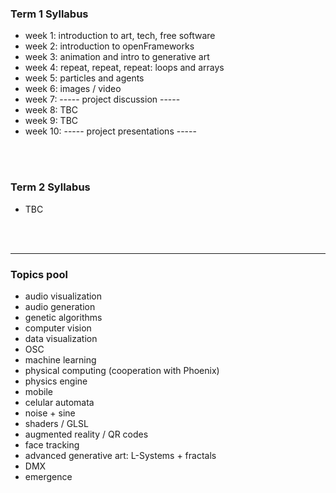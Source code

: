 ### Term 1 Syllabus
* week 1: introduction to art, tech, free software
* week 2: introduction to openFrameworks
* week 3: animation and intro to generative art
* week 4: repeat, repeat, repeat: loops and arrays
* week 5: particles and agents
* week 6: images / video
* week 7: ----- project discussion -----
* week 8: TBC
* week 9: TBC
* week 10: ----- project presentations -----
<br>
<br>

### Term 2 Syllabus
* TBC
<br>
<br>

<hr>

### Topics pool
* audio visualization
* audio generation
* genetic algorithms
* computer vision
* data visualization
* OSC
* machine learning
* physical computing (cooperation with Phoenix)
* physics engine
* mobile
* celular automata
* noise + sine
* shaders / GLSL
* augmented reality / QR codes
* face tracking
* advanced generative art: L-Systems + fractals
* DMX
* emergence

